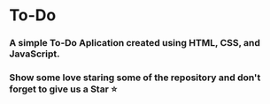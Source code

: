# To-Do
### A simple To-Do Aplication created using HTML, CSS, and JavaScript.
### Show some love staring some of the repository and don't forget to give us a Star &#11088;
